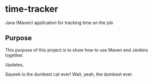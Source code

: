 # time-tracker
Java (Maven) application for tracking time on the job

## Purpose

This purpose of this project is to show how to use Maven and Jenkins together.

Updates, 

Squeek is the dumbest cat ever!  Wait, yeah, the dumbest ever.
